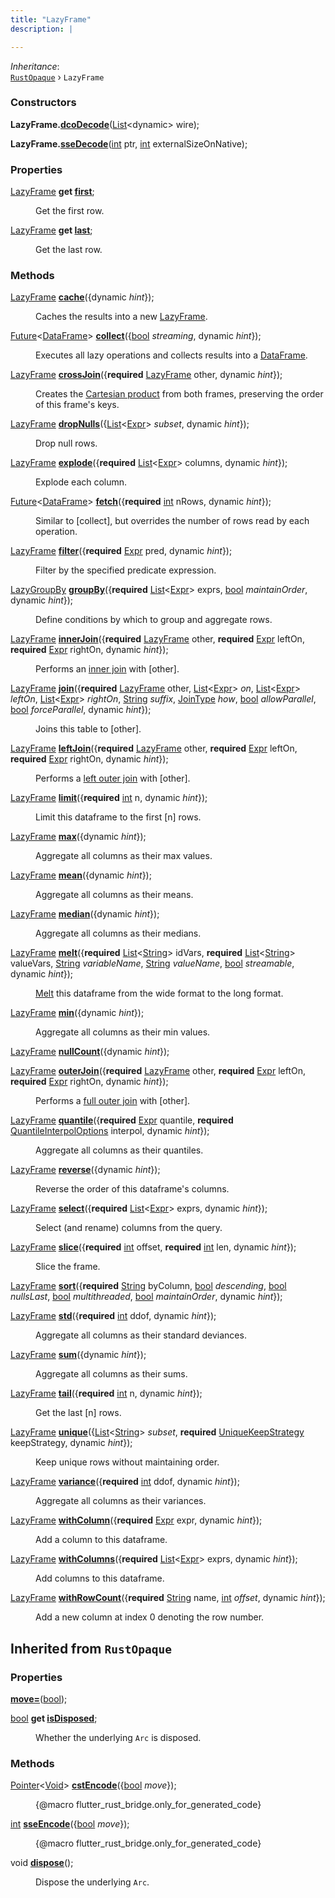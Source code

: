 ```yaml
---
title: "LazyFrame"
description: |

---
```

*Inheritance*:  
<code>[RustOpaque]</code> &rsaquo; `LazyFrame`


### Constructors
<dl>
<dt>

<span class="dart-code"><strong>LazyFrame.[dcoDecode](dcodecode)</strong>(<span class="nobr">[List]\<dynamic> wire</span>);</span>
</dt>
<dt>

<span class="dart-code"><strong>LazyFrame.[sseDecode](ssedecode)</strong>(<span class="nobr">[int] ptr</span>, <span class="nobr">[int] externalSizeOnNative</span>);</span>
</dt>
</dl>

### Properties
<dl>
<dt>

<span class="dart-code">[LazyFrame] <strong>get [first](first)</strong>;</span>
</dt>
<dd>

 Get the first row.
</dd>
<dt>

<span class="dart-code">[LazyFrame] <strong>get [last](last)</strong>;</span>
</dt>
<dd>

 Get the last row.
</dd>
</dl>

### Methods
<dl>
<dt>

<span class="dart-code">[LazyFrame] [<strong>cache](cache)</strong>({<span class="nobr">dynamic <i>hint</i></span>});</span>
</dt>
<dd>

 Caches the results into a new [LazyFrame].
</dd>
<dt>

<span class="dart-code">[Future]\<[DataFrame]> [<strong>collect](collect)</strong>({<span class="nobr">[bool] <i>streaming</i></span>, <span class="nobr">dynamic <i>hint</i></span>});</span>
</dt>
<dd>

 Executes all lazy operations and collects results into a [DataFrame].
</dd>
<dt>

<span class="dart-code">[LazyFrame] [<strong>crossJoin](crossjoin)</strong>({<span class="nobr"><strong>required</strong> [LazyFrame] other</span>, <span class="nobr">dynamic <i>hint</i></span>});</span>
</dt>
<dd>

 Creates the [Cartesian product](https://en.wikipedia.org/wiki/Cartesian_product) from both frames,
 preserving the order of this frame's keys.
</dd>
<dt>

<span class="dart-code">[LazyFrame] [<strong>dropNulls](dropnulls)</strong>({<span class="nobr">[List]\<[Expr]> <i>subset</i></span>, <span class="nobr">dynamic <i>hint</i></span>});</span>
</dt>
<dd>

 Drop null rows.
</dd>
<dt>

<span class="dart-code">[LazyFrame] [<strong>explode](explode)</strong>({<span class="nobr"><strong>required</strong> [List]\<[Expr]> columns</span>, <span class="nobr">dynamic <i>hint</i></span>});</span>
</dt>
<dd>

 Explode each column.
</dd>
<dt>

<span class="dart-code">[Future]\<[DataFrame]> [<strong>fetch](fetch)</strong>({<span class="nobr"><strong>required</strong> [int] nRows</span>, <span class="nobr">dynamic <i>hint</i></span>});</span>
</dt>
<dd>

 Similar to [collect], but overrides the number of rows read by each operation.
</dd>
<dt>

<span class="dart-code">[LazyFrame] [<strong>filter](filter)</strong>({<span class="nobr"><strong>required</strong> [Expr] pred</span>, <span class="nobr">dynamic <i>hint</i></span>});</span>
</dt>
<dd>

 Filter by the specified predicate expression.
</dd>
<dt>

<span class="dart-code">[LazyGroupBy] [<strong>groupBy](groupby)</strong>({<span class="nobr"><strong>required</strong> [List]\<[Expr]> exprs</span>, <span class="nobr">[bool] <i>maintainOrder</i></span>, <span class="nobr">dynamic <i>hint</i></span>});</span>
</dt>
<dd>

 Define conditions by which to group and aggregate rows.
</dd>
<dt>

<span class="dart-code">[LazyFrame] [<strong>innerJoin](innerjoin)</strong>({<span class="nobr"><strong>required</strong> [LazyFrame] other</span>, <span class="nobr"><strong>required</strong> [Expr] leftOn</span>, <span class="nobr"><strong>required</strong> [Expr] rightOn</span>, <span class="nobr">dynamic <i>hint</i></span>});</span>
</dt>
<dd>

 Performs an [inner join](https://en.wikipedia.org/wiki/Join_(SQL)#Inner_join_and_NULL_values) with [other].
</dd>
<dt>

<span class="dart-code">[LazyFrame] [<strong>join](join)</strong>({<span class="nobr"><strong>required</strong> [LazyFrame] other</span>, <span class="nobr">[List]\<[Expr]> <i>on</i></span>, <span class="nobr">[List]\<[Expr]> <i>leftOn</i></span>, <span class="nobr">[List]\<[Expr]> <i>rightOn</i></span>, <span class="nobr">[String] <i>suffix</i></span>, <span class="nobr">[JoinType] <i>how</i></span>, <span class="nobr">[bool] <i>allowParallel</i></span>, <span class="nobr">[bool] <i>forceParallel</i></span>, <span class="nobr">dynamic <i>hint</i></span>});</span>
</dt>
<dd>

 Joins this table to [other].
</dd>
<dt>

<span class="dart-code">[LazyFrame] [<strong>leftJoin](leftjoin)</strong>({<span class="nobr"><strong>required</strong> [LazyFrame] other</span>, <span class="nobr"><strong>required</strong> [Expr] leftOn</span>, <span class="nobr"><strong>required</strong> [Expr] rightOn</span>, <span class="nobr">dynamic <i>hint</i></span>});</span>
</dt>
<dd>

 Performs a [left outer join](https://en.wikipedia.org/wiki/Join_(SQL)#Left_outer_join) with [other].
</dd>
<dt>

<span class="dart-code">[LazyFrame] [<strong>limit](limit)</strong>({<span class="nobr"><strong>required</strong> [int] n</span>, <span class="nobr">dynamic <i>hint</i></span>});</span>
</dt>
<dd>

 Limit this dataframe to the first [n] rows.
</dd>
<dt>

<span class="dart-code">[LazyFrame] [<strong>max](max)</strong>({<span class="nobr">dynamic <i>hint</i></span>});</span>
</dt>
<dd>

 Aggregate all columns as their max values.
</dd>
<dt>

<span class="dart-code">[LazyFrame] [<strong>mean](mean)</strong>({<span class="nobr">dynamic <i>hint</i></span>});</span>
</dt>
<dd>

 Aggregate all columns as their means.
</dd>
<dt>

<span class="dart-code">[LazyFrame] [<strong>median](median)</strong>({<span class="nobr">dynamic <i>hint</i></span>});</span>
</dt>
<dd>

 Aggregate all columns as their medians.
</dd>
<dt>

<span class="dart-code">[LazyFrame] [<strong>melt](melt)</strong>({<span class="nobr"><strong>required</strong> [List]\<[String]> idVars</span>, <span class="nobr"><strong>required</strong> [List]\<[String]> valueVars</span>, <span class="nobr">[String] <i>variableName</i></span>, <span class="nobr">[String] <i>valueName</i></span>, <span class="nobr">[bool] <i>streamable</i></span>, <span class="nobr">dynamic <i>hint</i></span>});</span>
</dt>
<dd>

 [Melt](https://docs.pola.rs/user-guide/transformations/melt) this
 dataframe from the wide format to the long format.
</dd>
<dt>

<span class="dart-code">[LazyFrame] [<strong>min](min)</strong>({<span class="nobr">dynamic <i>hint</i></span>});</span>
</dt>
<dd>

 Aggregate all columns as their min values.
</dd>
<dt>

<span class="dart-code">[LazyFrame] [<strong>nullCount](nullcount)</strong>({<span class="nobr">dynamic <i>hint</i></span>});</span>
</dt>
<dt>

<span class="dart-code">[LazyFrame] [<strong>outerJoin](outerjoin)</strong>({<span class="nobr"><strong>required</strong> [LazyFrame] other</span>, <span class="nobr"><strong>required</strong> [Expr] leftOn</span>, <span class="nobr"><strong>required</strong> [Expr] rightOn</span>, <span class="nobr">dynamic <i>hint</i></span>});</span>
</dt>
<dd>

 Performs a [full outer join](https://en.wikipedia.org/wiki/Join_(SQL)#Full_outer_join) with [other].
</dd>
<dt>

<span class="dart-code">[LazyFrame] [<strong>quantile](quantile)</strong>({<span class="nobr"><strong>required</strong> [Expr] quantile</span>, <span class="nobr"><strong>required</strong> [QuantileInterpolOptions] interpol</span>, <span class="nobr">dynamic <i>hint</i></span>});</span>
</dt>
<dd>

 Aggregate all columns as their quantiles.
</dd>
<dt>

<span class="dart-code">[LazyFrame] [<strong>reverse](reverse)</strong>({<span class="nobr">dynamic <i>hint</i></span>});</span>
</dt>
<dd>

 Reverse the order of this dataframe's columns.
</dd>
<dt>

<span class="dart-code">[LazyFrame] [<strong>select](select)</strong>({<span class="nobr"><strong>required</strong> [List]\<[Expr]> exprs</span>, <span class="nobr">dynamic <i>hint</i></span>});</span>
</dt>
<dd>

 Select (and rename) columns from the query.
</dd>
<dt>

<span class="dart-code">[LazyFrame] [<strong>slice](slice)</strong>({<span class="nobr"><strong>required</strong> [int] offset</span>, <span class="nobr"><strong>required</strong> [int] len</span>, <span class="nobr">dynamic <i>hint</i></span>});</span>
</dt>
<dd>

 Slice the frame.
</dd>
<dt>

<span class="dart-code">[LazyFrame] [<strong>sort](sort)</strong>({<span class="nobr"><strong>required</strong> [String] byColumn</span>, <span class="nobr">[bool] <i>descending</i></span>, <span class="nobr">[bool] <i>nullsLast</i></span>, <span class="nobr">[bool] <i>multithreaded</i></span>, <span class="nobr">[bool] <i>maintainOrder</i></span>, <span class="nobr">dynamic <i>hint</i></span>});</span>
</dt>
<dt>

<span class="dart-code">[LazyFrame] [<strong>std](std)</strong>({<span class="nobr"><strong>required</strong> [int] ddof</span>, <span class="nobr">dynamic <i>hint</i></span>});</span>
</dt>
<dd>

 Aggregate all columns as their standard deviances.
</dd>
<dt>

<span class="dart-code">[LazyFrame] [<strong>sum](sum)</strong>({<span class="nobr">dynamic <i>hint</i></span>});</span>
</dt>
<dd>

 Aggregate all columns as their sums.
</dd>
<dt>

<span class="dart-code">[LazyFrame] [<strong>tail](tail)</strong>({<span class="nobr"><strong>required</strong> [int] n</span>, <span class="nobr">dynamic <i>hint</i></span>});</span>
</dt>
<dd>

 Get the last [n] rows.
</dd>
<dt>

<span class="dart-code">[LazyFrame] [<strong>unique](unique)</strong>({<span class="nobr">[List]\<[String]> <i>subset</i></span>, <span class="nobr"><strong>required</strong> [UniqueKeepStrategy] keepStrategy</span>, <span class="nobr">dynamic <i>hint</i></span>});</span>
</dt>
<dd>

 Keep unique rows without maintaining order.
</dd>
<dt>

<span class="dart-code">[LazyFrame] [<strong>variance](variance)</strong>({<span class="nobr"><strong>required</strong> [int] ddof</span>, <span class="nobr">dynamic <i>hint</i></span>});</span>
</dt>
<dd>

 Aggregate all columns as their variances.
</dd>
<dt>

<span class="dart-code">[LazyFrame] [<strong>withColumn](withcolumn)</strong>({<span class="nobr"><strong>required</strong> [Expr] expr</span>, <span class="nobr">dynamic <i>hint</i></span>});</span>
</dt>
<dd>

 Add a column to this dataframe.
</dd>
<dt>

<span class="dart-code">[LazyFrame] [<strong>withColumns](withcolumns)</strong>({<span class="nobr"><strong>required</strong> [List]\<[Expr]> exprs</span>, <span class="nobr">dynamic <i>hint</i></span>});</span>
</dt>
<dd>

 Add columns to this dataframe.
</dd>
<dt>

<span class="dart-code">[LazyFrame] [<strong>withRowCount](withrowcount)</strong>({<span class="nobr"><strong>required</strong> [String] name</span>, <span class="nobr">[int] <i>offset</i></span>, <span class="nobr">dynamic <i>hint</i></span>});</span>
</dt>
<dd>

 Add a new column at index 0 denoting the row number.
</dd>
</dl>



## Inherited from `RustOpaque`

### Properties
<dl>
<dt>

<span class="dart-code"><strong>[move=](/reference/classes/rustopaque/move)</strong>([bool]);</span>
</dt>
<dt>

<span class="dart-code">[bool] <strong>get [isDisposed](/reference/classes/rustopaque/isdisposed)</strong>;</span>
</dt>
<dd>

 Whether the underlying `Arc` is disposed.
</dd>
</dl>

### Methods
<dl>
<dt>

<span class="dart-code">[Pointer]\<[Void]> [<strong>cstEncode](/reference/classes/rustopaque/cstencode)</strong>({<span class="nobr">[bool] <i>move</i></span>});</span>
</dt>
<dd>

 {@macro flutter_rust_bridge.only_for_generated_code}
</dd>
<dt>

<span class="dart-code">[int] [<strong>sseEncode](/reference/classes/rustopaque/sseencode)</strong>({<span class="nobr">[bool] <i>move</i></span>});</span>
</dt>
<dd>

 {@macro flutter_rust_bridge.only_for_generated_code}
</dd>
<dt>

<span class="dart-code">void [<strong>dispose](/reference/classes/rustopaque/dispose)</strong>();</span>
</dt>
<dd>

 Dispose the underlying `Arc`.
</dd>
</dl>

[RustOpaque]: /reference/classes/rustopaque/
[List]: https://api.flutter.dev/flutter/dart-core/List-class.html
[int]: https://api.flutter.dev/flutter/dart-core/int-class.html
[LazyFrame]: /reference/classes/lazyframe/
[DataFrame]: /reference/classes/dataframe/
[Future]: https://api.flutter.dev/flutter/dart-async/Future-class.html
[bool]: https://api.flutter.dev/flutter/dart-core/bool-class.html
[Expr]: /reference/classes/expr/
[LazyGroupBy]: /reference/classes/lazygroupby/
[String]: https://api.flutter.dev/flutter/dart-core/String-class.html
[JoinType]: /reference/enums/jointype/
[QuantileInterpolOptions]: /reference/enums/quantileinterpoloptions/
[UniqueKeepStrategy]: /reference/enums/uniquekeepstrategy/
[Void]: https://api.flutter.dev/flutter/dart-ffi/Void-class.html
[Pointer]: https://api.flutter.dev/flutter/dart-ffi/Pointer-class.html